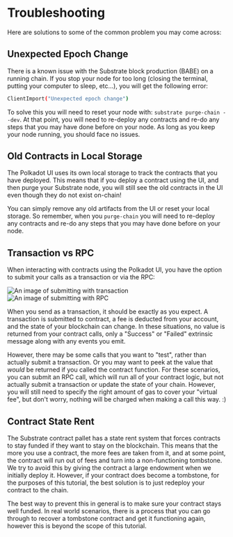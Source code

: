 Troubleshooting
===

Here are solutions to some of the common problem you may come across:

## Unexpected Epoch Change

There is a known issue with the Substrate block production (BABE) on a running chain. If you stop your node for too long (closing the terminal, putting your computer to sleep, etc...), you will get the following error:

```bash
ClientImport("Unexpected epoch change")
```

To solve this you will need to reset your node with: `substrate purge-chain --dev`. At that point, you will need to re-deploy any contracts and re-do any steps that you may have done before on your node. As long as you keep your node running, you should face no issues.

## Old Contracts in Local Storage

The Polkadot UI uses its own local storage to track the contracts that you have deployed. This means that if you deploy a contract using the UI, and then purge your Substrate node, you will still see the old contracts in the UI even though they do not exist on-chain!

You can simply remove any old artifacts from the UI or reset your local storage. So remember, when you `purge-chain` you will need to re-deploy any contracts and re-do any steps that you may have done before on your node.

## Transaction vs RPC

When interacting with contracts using the Polkadot UI, you have the option to submit your calls as a transaction or via the RPC:

![An image of submitting with transaction](./assets/send-as-rpc.png)
![An image of submitting with RPC](./assets/send-as-transaction.png)

When you send as a transaction, it should be exactly as you expect. A transaction is submitted to contract, a fee is deducted from your account, and the state of your blockchain can change. In these situations, no value is returned from your contract calls, only a "Success" or "Failed" extrinsic message along with any events you emit.

However, there may be some calls that you want to "test", rather than actually submit a transaction. Or you may want to peek at the value that _would_ be returned if you called the contract function. For these scenarios, you can submit an RPC call, which will run all of your contract logic, but not actually submit a transaction or update the state of your chain. However, you will still need to specify the right amount of gas to cover your "virtual fee", but don't worry, nothing will be charged when making a call this way. :)

## Contract State Rent

The Substrate contract pallet has a state rent system that forces contracts to stay funded if they want to stay on the blockchain. This means that the more you use a contract, the more fees are taken from it, and at some point, the contract will run out of fees and turn into a non-functioning tombstone. We try to avoid this by giving the contract a large endowment when we initially deploy it. However, if your contract does become a tombstone, for the purposes of this tutorial, the best solution is to just redeploy your contract to the chain.

The best way to prevent this in general is to make sure your contract stays well funded. In real world scenarios, there is a process that you can go through to recover a tombstone contract and get it functioning again, however this is beyond the scope of this tutorial.
